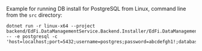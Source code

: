 Example for running DB install for PostgreSQL from Linux, command line from the `src` directory:

```
dotnet run -r linux-x64 --project backend/EdFi.DataManagementService.Backend.Installer/EdFi.DataManagementService.Backend.Installer.csproj -- -e postgresql -c 'host=localhost;port=5432;username=postgres;password=abcdefgh1!;database=edfi_datamanagementservice'
```
